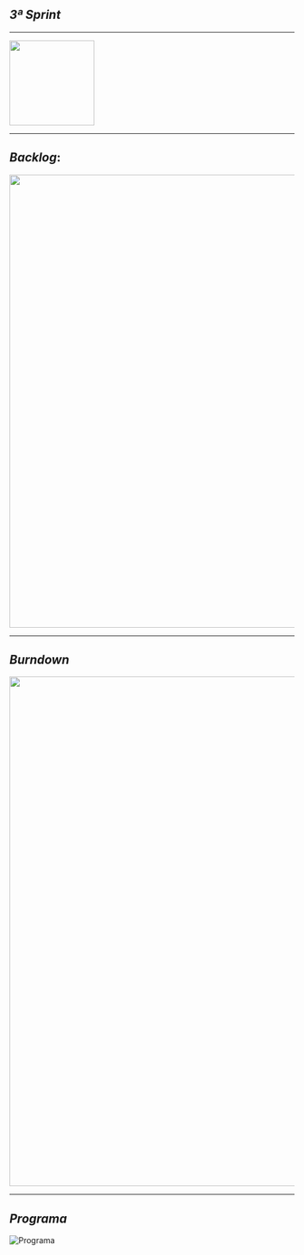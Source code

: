 ## *3ª Sprint*

----

<img src="https://github.com/apibanco/Vigilant/blob/main/Sprints/3ª%20Sprint/img/Vigilant.png" width="150px" >

----

## *Backlog*:
<img src="https://github.com/apibanco/Vigilant/blob/main/Sprints/3ª%20Sprint/img/Sprint%203.png" width="800px" >

----

## *Burndown*
<img src="https://github.com/apibanco/Vigilant/blob/main/Sprints/3ª%20Sprint/img/Burndown.png" width="900px">

----

## *Programa*
![Programa](https://github.com/apibanco/Vigilant/blob/main/Sprints/3ª%20Sprint/img/Programa.gif)

